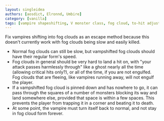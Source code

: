 ```yaml
---
layout: singleidea
authors: [aosdict, Elronnd, Umbire]
category: [vanilla]
tags: [vampire shapeshifting, V monster class, fog cloud, to-hit adjustments, monster speed]
---
```

Fix vampires shifting into fog clouds as an escape method because this doesn't
currently work with fog clouds being slow and easily killed.
* Normal fog clouds can still be slow, but vampshifted fog clouds should have
  their regular form's speed.
* Fog clouds in general should be very hard to land a hit on, with "your attack
  passes harmlessly through" like a ghost nearly all the time (allowing critical
  hits only?), or all of the time, if you are not engulfed. Fog clouds that are
  fleeing, like vampires running away, will not engulf the player.
* If a vampshifted fog cloud is pinned down and has nowhere to go, it can pass
  through the squares of a number of monsters blocking its way and land
  somewhere else, provided that space is within a few spaces. This prevents the
  player from trapping it in a corner and beating it to death.
* At some point, the vampire must turn itself back to normal, and not stay in
  fog cloud form forever.

